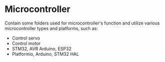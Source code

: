 # Microcontroller
Contain some folders used for microcontroller's function and utilize various microcontroller types and platforms, such as:
- Control servo
- Control motor
- STM32, AVR Arduino, ESP32
- Platformio, Arduino, STM32 HAL 
